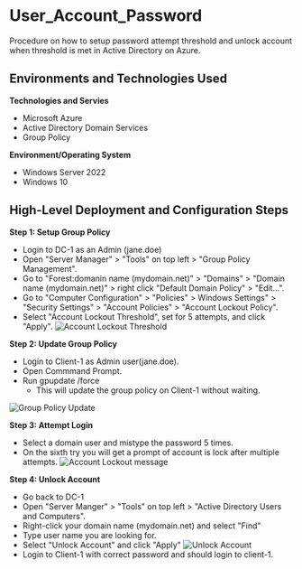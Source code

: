 # User_Account_Password
Procedure on how to setup password attempt threshold and unlock account when threshold is met in Active Directory on Azure.


<h2>Environments and Technologies Used</h2>

**Technologies and Servies**
- Microsoft Azure
- Active Directory Domain Services
- Group Policy

**Environment/Operating System**
- Windows Server 2022
- Windows 10

<h2>High-Level Deployment and Configuration Steps</h2>

**Step 1: Setup Group Policy**
- Login to DC-1 as an Admin (jane.doe)
- Open "Server Manager" > "Tools" on top left > "Group Policy Management".
- Go to "Forest:domanin name (mydomain.net)" > "Domains" > "Domain name (mydomain.net)" > right click "Default Domain Policy" > "Edit...".
- Go to "Computer Configuration" > "Policies" > Windows Settings" > "Security Settings" > "Account Policies" > "Account Lockout Policy".
- Select "Account Lockout Threshold", set for 5 attempts, and click "Apply".
![Account Lockout Threshold](https://github.com/user-attachments/assets/8e9e0df1-5f3f-441c-8b83-8b9a8bbb0021)

**Step 2: Update Group Policy**
- Login to Client-1 as Admin user(jane.doe).
- Open Commmand Prompt.
- Run gpupdate /force
  - This will update the group policy on Client-1 without waiting.

![Group Policy Update](https://github.com/user-attachments/assets/62ee4103-5499-4d46-a069-30b8a3a0daf3)

 
**Step 3: Attempt Login**
- Select a domain user and mistype the password 5 times.
- On the sixth try you will get a prompt of account is lock after multiple attempts.
![Account Lockout message](https://github.com/user-attachments/assets/cc62c2d6-c589-4b52-b7a2-91a5374d2868)

**Step 4: Unlock Account**
- Go back to DC-1
- Open "Server Manger" > "Tools" on top left > "Active Directory Users and Computers".
- Right-click your domain name (mydomain.net) and select "Find"
- Type user name you are looking for.
- Select "Unlock Account" and click "Apply"
![Unlock Account](https://github.com/user-attachments/assets/6f98a38e-95cb-4749-9ac1-a4b070665712)
- Login to Client-1 with correct password and should login to client-1.
